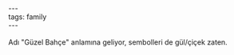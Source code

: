 ---<br>tags: family<br>---<br><br>Adı "Güzel Bahçe" anlamına geliyor, sembolleri de gül/çiçek zaten.